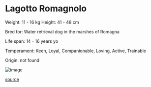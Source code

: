 # Lagotto Romagnolo

Weight: 11 - 16 kg
Height: 41 - 48 cm

Bred for: Water retrieval dog in the marshes of Romagna

Life span: 14 - 16 years yo

Temperament: Keen, Loyal, Companionable, Loving, Active, Trainable

Origin: not found

![image](https://cdn2.thedogapi.com/images/ryzzmgqE7_1280.jpg)

[source](https://api.thedogapi.com/v1/breeds/151)
